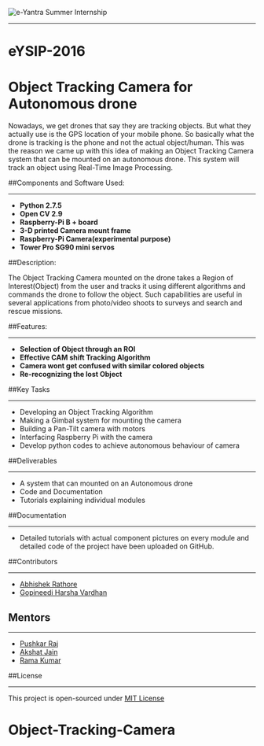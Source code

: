 ![e-Yantra Summer Internship](http://www.e-yantra.org/img/EyantraLogoLarge.png)
***
# eYSIP-2016
# Object Tracking Camera for Autonomous drone
Nowadays, we get drones that say they are tracking objects. But what they actually use is the GPS location of your mobile phone. So basically what the drone is tracking is the phone and not the actual object/human. This was the reason we came up with this idea of making an Object Tracking Camera system that can be mounted on an autonomous drone. This system will track an object using Real-Time Image Processing.

##Components and Software Used:
***
* **Python 2.7.5**
* **Open CV 2.9**
* **Raspberry-Pi B + board**
* **3-D printed Camera mount frame**
* **Raspberry-Pi Camera(experimental purpose)**
* **Tower Pro SG90 mini servos**



##Description:

The Object Tracking Camera mounted on the drone takes a Region of Interest(Object) from the user and tracks it using different algorithms and commands the drone to follow the object. Such capabilities are useful in several applications from photo/video shoots to surveys and search and rescue missions.

##Features:
***
- **Selection of Object through an ROI** 
- **Effective CAM shift Tracking Algorithm** 
- **Camera wont get confused with similar colored objects** 
- **Re-recognizing the lost Object** 

##Key Tasks
***
* Developing an Object Tracking Algorithm
* Making a Gimbal system for mounting the camera
* Building a Pan-Tilt camera with motors 
* Interfacing Raspberry Pi with the camera
* Develop python codes to achieve autonomous behaviour of camera


##Deliverables
***
* A system that can mounted on an Autonomous drone
* Code and Documentation
* Tutorials explaining individual modules


##Documentation
***
* Detailed tutorials with actual component pictures on every module and detailed code of the project have been uploaded on GitHub.


##Contributors
***
  * [Abhishek Rathore](https://github.com/AbhishekRathore311)
  * [Gopineedi Harsha Vardhan](https://github.com/HarshaVardhan896)
  
## Mentors
***
  * [Pushkar Raj](https://github.com/pushkarraj)
  * [Akshat Jain](https://github.com/akshatbjain)
  * [Rama Kumar](https://github.com/ramakumarks)

##License
***
This project is open-sourced under [MIT License](http://opensource.org/licenses/MIT)

# Object-Tracking-Camera
